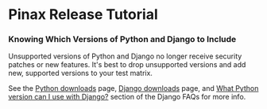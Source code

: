 # Pinax Release Tutorial

### Knowing Which Versions of Python and Django to Include

Unsupported versions of Python and Django no longer receive security patches or new features. It's best to drop unsupported versions and add new, supported versions to your test matrix. 

See the [Python downloads](https://www.python.org/downloads/) page, [Django downloads](https://www.djangoproject.com/download/) page, and [What Python version can I use with Django?](https://docs.djangoproject.com/en/4.1/faq/install/#what-python-version-can-i-use-with-django) section of the Django FAQs for more info. 
